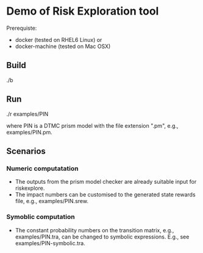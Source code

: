 # Demo of Risk Exploration tool
Prerequiste: 
 * docker (tested on RHEL6 Linux) or 
 * docker-machine (tested on Mac OSX)

## Build

./b

## Run

./r examples/PIN

where PIN is a DTMC prism model with the file extension ".pm", e.g., examples/PIN.pm. 

## Scenarios
### Numeric computatation 
* The outputs from the prism model checker are already suitable input for riskexplore. 
* The impact numbers can be customised to the generated state rewards file, e.g., examples/PIN.srew. 
### Symoblic computation
* The constant probability numbers on the transition matrix, e.g., examples/PIN.tra, can be changed to symbolic expressions. 
E.g., see examples/PIN-symbolic.tra. 
